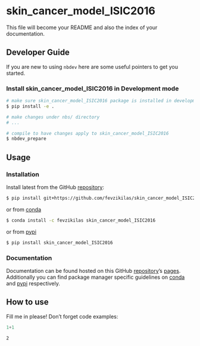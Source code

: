 # skin_cancer_model_ISIC2016


<!-- WARNING: THIS FILE WAS AUTOGENERATED! DO NOT EDIT! -->

This file will become your README and also the index of your
documentation.

## Developer Guide

If you are new to using `nbdev` here are some useful pointers to get you
started.

### Install skin_cancer_model_ISIC2016 in Development mode

``` sh
# make sure skin_cancer_model_ISIC2016 package is installed in development mode
$ pip install -e .

# make changes under nbs/ directory
# ...

# compile to have changes apply to skin_cancer_model_ISIC2016
$ nbdev_prepare
```

## Usage

### Installation

Install latest from the GitHub
[repository](https://github.com/fevzikilas/skin_cancer_model_ISIC2016):

``` sh
$ pip install git+https://github.com/fevzikilas/skin_cancer_model_ISIC2016.git
```

or from
[conda](https://anaconda.org/fevzikilas/skin_cancer_model_ISIC2016)

``` sh
$ conda install -c fevzikilas skin_cancer_model_ISIC2016
```

or from [pypi](https://pypi.org/project/skin_cancer_model_ISIC2016/)

``` sh
$ pip install skin_cancer_model_ISIC2016
```

### Documentation

Documentation can be found hosted on this GitHub
[repository](https://github.com/fevzikilas/skin_cancer_model_ISIC2016)’s
[pages](https://fevzikilas.github.io/skin_cancer_model_ISIC2016/).
Additionally you can find package manager specific guidelines on
[conda](https://anaconda.org/fevzikilas/skin_cancer_model_ISIC2016) and
[pypi](https://pypi.org/project/skin_cancer_model_ISIC2016/)
respectively.

## How to use

Fill me in please! Don’t forget code examples:

``` python
1+1
```

    2
